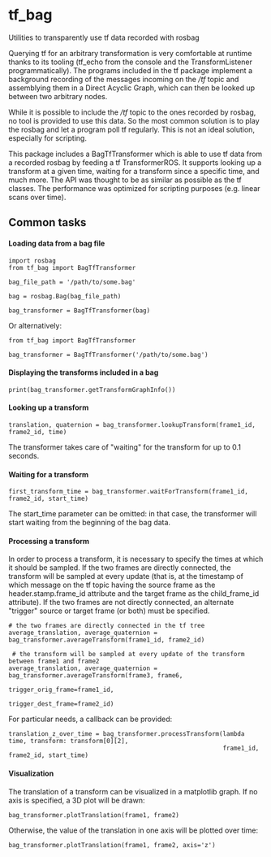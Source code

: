 # tf_bag


Utilities to transparently use tf data recorded with rosbag

Querying tf for an arbitrary transformation is very comfortable
at runtime thanks to its tooling (tf_echo from the console and
the TransformListener programmatically). The programs included in the
tf package implement a background recording of the messages incoming on
the */tf* topic and assemblying them in a Direct Acyclic Graph, which
can then be looked up between two arbitrary nodes.

While it is possible to include the */tf* topic to the ones recorded by
rosbag, no tool is provided to use this data. So the most common solution
is to play the rosbag and let a program poll tf regularly. This is not
an ideal solution, especially for scripting.

This package includes a BagTfTransformer which is able to use tf data
from a recorded rosbag by feeding a tf TransformerROS.
It supports looking up a transform at a given time,
waiting for a transform since a specific time, and much more. The API was
thought to be as similar as possible as the tf classes. The performance
was optimized for scripting purposes (e.g. linear scans over time).

## Common tasks

#### Loading data from a bag file
```
import rosbag
from tf_bag import BagTfTransformer

bag_file_path = '/path/to/some.bag'

bag = rosbag.Bag(bag_file_path)

bag_transformer = BagTfTransformer(bag)
```

Or alternatively:

```
from tf_bag import BagTfTransformer

bag_transformer = BagTfTransformer('/path/to/some.bag')
```

#### Displaying the transforms included in a bag
```
print(bag_transformer.getTransformGraphInfo())
```

#### Looking up a transform
```
translation, quaternion = bag_transformer.lookupTransform(frame1_id, frame2_id, time)
```

The transformer takes care of "waiting" for the transform for up to 0.1
seconds.

#### Waiting for a transform
```
first_transform_time = bag_transformer.waitForTransform(frame1_id, frame2_id, start_time)
```

The start_time parameter can be omitted: in that case, the transformer will
start waiting from the beginning of the bag data.

#### Processing a transform

In order to process a transform, it is necessary to specify the times at
which it should be sampled. If the two frames are directly connected, the
transform will be sampled at every update (that is, at the timestamp of
which message on the tf topic having the source frame as the header.stamp.frame_id
attribute and the target frame as the child_frame_id attribute). If the
two frames are not directly connected, an alternate "trigger" source or target
frame (or both) must be specified.

```
# the two frames are directly connected in the tf tree
average_translation, average_quaternion = bag_transformer.averageTransform(frame1_id, frame2_id)

 # the transform will be sampled at every update of the transform between frame1 and frame2
average_translation, average_quaternion = bag_transformer.averageTransform(frame3, frame6,
                                                                           trigger_orig_frame=frame1_id,
                                                                           trigger_dest_frame=frame2_id)
```

For particular needs, a callback can be provided:
```
translation_z_over_time = bag_transformer.processTransform(lambda time, transform: transform[0][2], 
                                                           frame1_id, frame2_id, start_time)
```

#### Visualization

The translation of a transform can be visualized in a matplotlib graph.
If no axis is specified, a 3D plot will be drawn:
```
bag_transformer.plotTranslation(frame1, frame2)
```

Otherwise, the value of the translation in one axis will be plotted over time:
```
bag_transformer.plotTranslation(frame1, frame2, axis='z')
```


